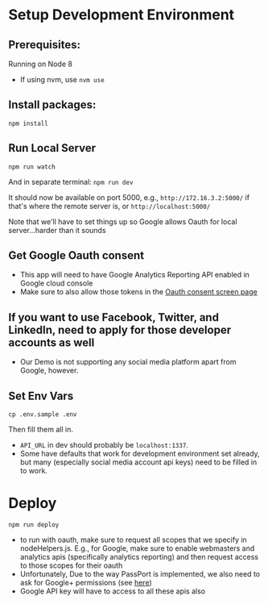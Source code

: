 # Setup Development Environment

## Prerequisites: 
Running on Node 8

- If using nvm, use `nvm use`

## Install packages:
`npm install`

## Run Local Server
`npm run watch`

And in separate terminal: 
`npm run dev`

It should now be available on port 5000, e.g., 
`http://172.16.3.2:5000/` if that's where the remote server is, or 
`http://localhost:5000/`

Note that we'll have to set things up so Google allows Oauth for local server...harder than it sounds

## Get Google Oauth consent
- This app will need to have Google Analytics Reporting API enabled in Google cloud console
- Make sure to also allow those tokens in the [Oauth consent screen page](https://console.developers.google.com/apis/credentials/consent/edit) 

## If you want to use Facebook, Twitter, and LinkedIn, need to apply for those developer accounts as well
- Our Demo is not supporting any social media platform apart from Google, however.

## Set Env Vars
`cp .env.sample .env`

Then fill them all in. 
- `API_URL` in dev should probably be `localhost:1337`. 
- Some have defaults that work for development environment set already, but many (especially social media account api keys) need to be filled in to work.





# Deploy
`npm run deploy`

- to run with oauth, make sure to request all scopes that we specify in nodeHelpers.js. E.g., for Google, make sure to enable webmasters and analytics apis (specifically analytics reporting) and then request access to those scopes for their oauth
- Unfortunately, Due to the way PassPort is implemented, we also need to ask for Google+ permissions (see [here](https://stackoverflow.com/questions/52736319/passport-js-authenticate-to-gmail-api-leads-to-googleplusapierror))
- Google API key will have to access to all these apis also
